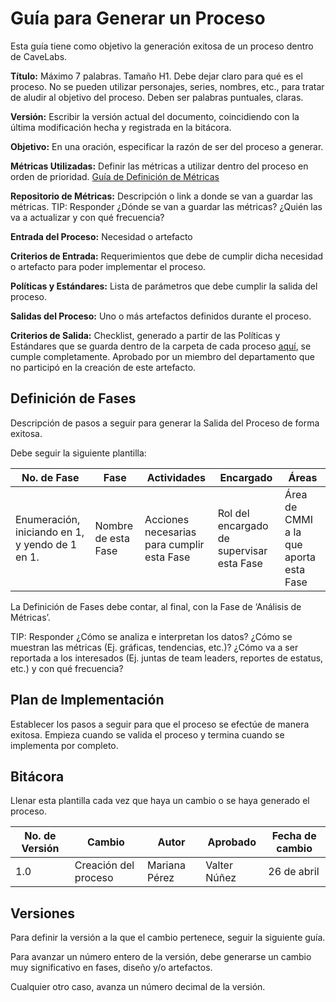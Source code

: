 # Guía para Generar un Proceso
Esta guía tiene como objetivo la generación exitosa de un proceso dentro de CaveLabs. 

**Título:** Máximo 7 palabras. Tamaño H1. Debe dejar claro para qué es el proceso. No se pueden utilizar personajes, series, nombres, etc., para tratar de aludir al objetivo del proceso. Deben ser palabras puntuales, claras. 

**Versión:** Escribir la versión actual del documento, coincidiendo con la última modificación hecha y registrada en la bitácora. 

**Objetivo:** En una oración, especificar la razón de ser del proceso a generar. 

**Métricas Utilizadas:** Definir las métricas a utilizar dentro del proceso en orden de prioridad. [Guía de Definición de Métricas](https://github.com/CaveLabs-1/Wiki/blob/master/MA/DefinicionMetricas.md)

**Repositorio de Métricas:** Descripción o link a donde se van a guardar las métricas. TIP: Responder ¿Dónde se van a guardar las métricas? ¿Quién las va a actualizar y con qué frecuencia? 

**Entrada del Proceso:** Necesidad o artefacto

**Criterios de Entrada:** Requerimientos que debe de cumplir dicha necesidad o artefacto para poder implementar el proceso. 

**Políticas y Estándares:** Lista de parámetros que debe cumplir la salida del proceso. 

**Salidas del Proceso:** Uno o más artefactos definidos durante el proceso. 

**Criterios de Salida:** Checklist, generado a partir de las Políticas y Estándares que se guarda dentro de la carpeta de cada proceso [aquí](https://drive.google.com/drive/u/0/folders/1zYdsvG2-zVUUX5eCkXI1yL2e3JN4CjUd), se cumple completamente. Aprobado por un miembro del departamento que no participó en la creación de este artefacto. 

## Definición de Fases
Descripción de pasos a seguir para generar la Salida del Proceso de forma exitosa. 

Debe seguir la siguiente plantilla: 

No. de Fase | Fase | Actividades | Encargado | Áreas
------------|------|-------------|-----------| -----------------------------
Enumeración, iniciando en 1, y yendo de 1 en 1. | Nombre de esta Fase | Acciones necesarias para cumplir esta Fase | Rol del encargado de supervisar esta Fase | Área de CMMI a la que aporta esta Fase

La Definición de Fases debe contar, al final, con la Fase de ‘Análisis de Métricas’. 

TIP: Responder ¿Cómo se analiza e interpretan los datos? ¿Cómo se muestran las métricas (Ej. gráficas, tendencias, etc.)? ¿Cómo va a ser reportada a los interesados (Ej. juntas de team leaders, reportes de estatus, etc.) y con qué frecuencia?

## Plan de Implementación
Establecer los pasos a seguir para que el proceso se efectúe de manera exitosa. Empieza cuando se valida el proceso y termina cuando se implementa por completo. 

## Bitácora
Llenar esta plantilla cada vez que haya un cambio o se haya generado el proceso. 

No. de Versión | Cambio | Autor | Aprobado | Fecha de cambio
------------|------|-------------|-----------|-----------
1.0 | Creación del proceso | Mariana Pérez | Valter Núñez | 26 de abril

## Versiones
Para definir la versión a la que el cambio pertenece, seguir la siguiente guía. 

Para avanzar un número entero de la versión, debe generarse un cambio muy significativo en fases, diseño y/o artefactos.

Cualquier otro caso, avanza un número decimal de la versión. 

